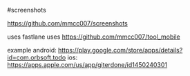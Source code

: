 #screenshots

https://github.com/mmcc007/screenshots

uses fastlane
uses https://github.com/mmcc007/tool_mobile

example
android: https://play.google.com/store/apps/details?id=com.orbsoft.todo
ios: https://apps.apple.com/us/app/giterdone/id1450240301